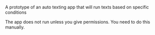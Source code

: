 A prototype of an auto texting app that will run texts based on specific conditions

The app does not run unless you give permissions. You need to do this manually.
